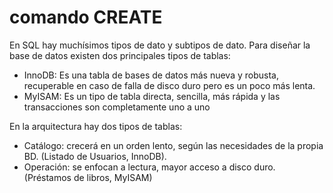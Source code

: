 # comando CREATE

En SQL hay muchísimos tipos de dato y subtipos de dato.
Para diseñar la base de datos existen dos principales tipos de tablas:

- InnoDB: Es una tabla de bases de datos más nueva y robusta, recuperable en caso de falla de disco duro pero es un poco más lenta.
- MyISAM: Es un tipo de tabla directa, sencilla, más rápida y las transacciones son completamente uno a uno

En la arquitectura hay dos tipos de tablas:
- Catálogo: crecerá en un orden lento, según las necesidades de la propia BD. (Listado de Usuarios, InnoDB).
- Operación: se enfocan a lectura, mayor acceso a disco duro. (Préstamos de libros, MyISAM)